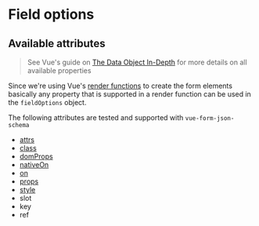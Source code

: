 # Field options

## Available attributes

> See Vue's guide on [The Data Object In-Depth]( https://vuejs.org/v2/guide/render-function.html#The-Data-Object-In-Depth) for more details on all available properties

Since we're using Vue's [render functions](https://vuejs.org/v2/guide/render-function.html) to create the form elements basically any property that is supported in a render function can be used in the `fieldOptions` object.

The following attributes are tested and supported with `vue-form-json-schema`

* [attrs](field-options/attrs.md)
* [class](field-options/class.md)
* [domProps](field-options/dom-props.md)
* [nativeOn](field-options/native-on.md)
* [on](field-options/on.md)
* [props](field-options/props.md)
* [style](field-options/style.md)
* slot
* key
* ref
